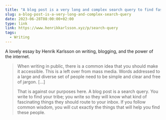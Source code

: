 ```yaml
---
title: "A blog post is a very long and complex search query to find fascinating people and make them route interesting stuff to your inbox"
slug: a-blog-post-is-a-very-long-and-complex-search-query
date: 2023-06-28T08:00:00+02:00
type: link
link: https://www.henrikkarlsson.xyz/p/search-query
tags:
  - Writing
---
```


A lovely essay by Henrik Karlsson on writing, blogging, and the power of the internet.

> When writing in public, there is a common idea that you should make it accessible. This is a left over from mass media. Words addressed to a large and diverse set of people need to be simple and clear and free of jargon. […]
>
> That is against our purposes here. A blog post is a search query. You write to find your tribe; you write so they will know what kind of fascinating things they should route to your inbox. If you follow common wisdom, you will cut exactly the things that will help you find these people.
